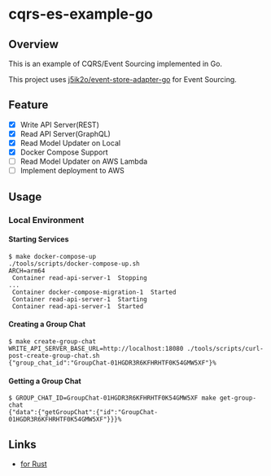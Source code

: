 # cqrs-es-example-go

## Overview

This is an example of CQRS/Event Sourcing implemented in Go.

This project uses [j5ik2o/event-store-adapter-go](https://github.com/j5ik2o/event-store-adapter-go) for Event Sourcing.

## Feature

- [x] Write API Server(REST)
- [x] Read API Server(GraphQL)
- [x] Read Model Updater on Local
- [x] Docker Compose Support
- [ ] Read Model Updater on AWS Lambda
- [ ] Implement deployment to AWS

## Usage

### Local Environment

#### Starting Services

```shell
$ make docker-compose-up
./tools/scripts/docker-compose-up.sh
ARCH=arm64
 Container read-api-server-1  Stopping
...
 Container docker-compose-migration-1  Started
 Container read-api-server-1  Starting
 Container read-api-server-1  Started
```

#### Creating a Group Chat

```shell
$ make create-group-chat
WRITE_API_SERVER_BASE_URL=http://localhost:18080 ./tools/scripts/curl-post-create-group-chat.sh
{"group_chat_id":"GroupChat-01HGDR3R6KFHRHTF0K54GMW5XF"}%
```

#### Getting a Group Chat

```shell
$ GROUP_CHAT_ID=GroupChat-01HGDR3R6KFHRHTF0K54GMW5XF make get-group-chat
{"data":{"getGroupChat":{"id":"GroupChat-01HGDR3R6KFHRHTF0K54GMW5XF"}}}%
```

## Links

- [for Rust](https://github.com/j5ik2o/cqrs-es-example-rs)
